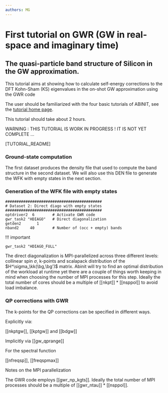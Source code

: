 ```yaml
---
authors: MG
---
```


# First tutorial on GWR (GW in real-space and imaginary time)

## The quasi-particle band structure of Silicon in the GW approximation.

This tutorial aims at showing how to calculate self-energy corrections to the
DFT Kohn-Sham (KS) eigenvalues in the on-shot GW approximation using the GWR code

The user should be familiarized with the four basic tutorials of ABINIT,
see the [tutorial home page](/tutorial).

This tutorial should take about 2 hours.

WARNING : THIS TUTORIAL IS WORK IN PROGRESS ! IT IS NOT YET COMPLETE ...

[TUTORIAL_README]

### Ground-state computation

The first dataset produces the density file that used to compute the band structure in the second dataset.
We will also use this DEN file to generate the WFK with empty states in the next section.

### Generation of the WFK file with empty states

```
###########################################
# Dataset 2: Direct diago with empty states
###########################################
optdriver2  6        # Activate GWR code
gwr_task2 "HDIAGO"   # Direct diagonalization
getden2       1
nband2     40        # Number of (occ + empty) bands
```


!!! important

    gwr_task2 "HDIAGO_FULL"   


The direct diagonalization is MPI-parallelized across three different levels: 
collinear spin $\sigma$, k-points and scalapack distribution of the $H^\sigma_\kk(\bg,\bg')$ matrix.
Abinit will try to find an optimal distribution of the workload at runtime yet there are a couple 
of things worth keeping in mind when choosing the number of MPI processes for this step.
Ideally the total number of cores should be a multiple of [[nkpt]] * [[nsppol]] to avoid load imbalance.


### QP corrections with GWR

The k-points for the QP corrections can be specified in different ways.

Explicitly via:

[[nkptgw]], [[kptgw]] and [[bdgw]]

Implicitly via [[gw_qprange]]

For the spectral function

[[nfreqsp]], [[freqspmax]]

Notes on the MPI parallelization

The GWR code employs [[gwr_np_kgts]].
Ideally the total number of MPI processes should be a multiple of [[gwr_ntau]] * [[nsppol]].
